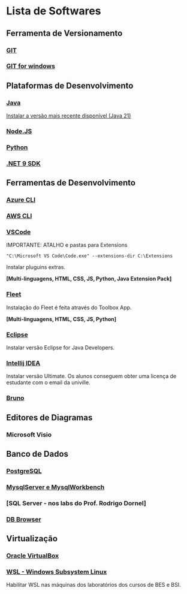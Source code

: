 # Lista de Softwares

## Ferramenta de Versionamento

### [GIT](https://git-scm.com/)

### [GIT for windows](https://gitforwindows.org/)

## Plataformas de Desenvolvimento

### [Java](https://adoptium.net/temurin/releases/)

[Instalar a versão mais recente disponível (Java 21)](https://objects.githubusercontent.com/github-production-release-asset-2e65be/602574963/55ccecca-e887-4154-850e-e6fb81b72ad7?X-Amz-Algorithm=AWS4-HMAC-SHA256&X-Amz-Credential=releaseassetproduction%2F20250226%2Fus-east-1%2Fs3%2Faws4_request&X-Amz-Date=20250226T233802Z&X-Amz-Expires=300&X-Amz-Signature=071d37241c7c918988777725d5c5420ded2f3d9086026803e906993ff828c37f&X-Amz-SignedHeaders=host&response-content-disposition=attachment%3B%20filename%3DOpenJDK21U-jdk_x64_windows_hotspot_21.0.6_7.msi&response-content-type=application%2Foctet-stream)

### [Node.JS](https://nodejs.org/pt)

### [Python](https://www.python.org/ftp/python/3.13.2/python-3.13.2-amd64.exe)

### [.NET 9 SDK](https://dotnet.microsoft.com/pt-br/download/dotnet/thank-you/sdk-9.0.200-windows-x64-installer)

## Ferramentas de Desenvolvimento

### [Azure CLI](https://learn.microsoft.com/pt-br/cli/azure/install-azure-cli-windows?pivots=msi)

### [AWS CLI](https://awscli.amazonaws.com/AWSCLIV2.msi)

### [VSCode](https://code.visualstudio.com/)

IMPORTANTE: ATALHO e pastas para Extensions
```
"C:\Microsoft VS Code\Code.exe" --extensions-dir C:\Extensions
```
Instalar pluguins extras.

**[Multi-linguagens, HTML, CSS, JS, Python, Java Extension Pack]**

### [Fleet](https://www.jetbrains.com/fleet/)

Instalação do Fleet é feita através do Toolbox App.

**[Multi-linguagens, HTML, CSS, JS, Python]**

### [Eclipse](https://www.eclipse.org/downloads/)

Instalar versão Eclipse for Java Developers.

### [Intellij IDEA](https://www.jetbrains.com/idea/)

Instalar versão Ultimate. Os alunos conseguem obter uma licença de estudante com o email da univille.

### [Bruno](https://www.usebruno.com/)

## Editores de Diagramas

### Microsoft Visio

## Banco de Dados

### [PostgreSQL](https://www.postgresql.org/)

### [MysqlServer e MysqlWorkbench](https://dev.mysql.com/downloads/mysql/)

### [SQL Server - nos labs do Prof. Rodrigo Dornel]

### [DB Browser](https://sqlitebrowser.org/dl/)

## Virtualização

### [Oracle VirtualBox](https://www.virtualbox.org/)

### [WSL - Windows Subsystem Linux](https://learn.microsoft.com/pt-br/windows/wsl/install)

Habilitar WSL nas máquinas dos laboratórios dos cursos de BES e BSI.
